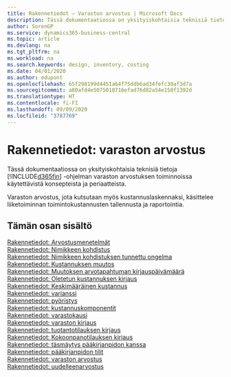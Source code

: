 ```yaml
---
title: Rakennetiedot – Varaston arvostus | Microsoft Docs
description: Tässä dokumentaatiossa on yksityiskohtaisia teknisiä tietoja Business Central -sovelluksen varaston arvostuksen toiminnoissa käytettävistä konsepteista ja periaatteista.
author: SorenGP
ms.service: dynamics365-business-central
ms.topic: article
ms.devlang: na
ms.tgt_pltfrm: na
ms.workload: na
ms.search.keywords: design, inventory, costing
ms.date: 04/01/2020
ms.author: edupont
ms.openlocfilehash: 65f298199d4451a64f75ddb6ad34fefc30af3d7a
ms.sourcegitcommit: a80afd4e5075018716efad76d82a54e158f1392d
ms.translationtype: HT
ms.contentlocale: fi-FI
ms.lasthandoff: 09/09/2020
ms.locfileid: "3787769"
---
```

# <a name="design-details-inventory-costing"></a>Rakennetiedot: varaston arvostus
Tässä dokumentaatiossa on yksityiskohtaisia teknisiä tietoja [!INCLUDE[d365fin](includes/d365fin_md.md)] -ohjelman varaston arvostuksen toiminnoissa käytettävistä konsepteista ja periaatteista.  

Varaston arvostus, jota kutsutaan myös kustannuslaskennaksi, käsittelee liiketoiminnan toimintokustannusten tallennusta ja raportointia.  

## <a name="in-this-section"></a>Tämän osan sisältö  
[Rakennetiedot: Arvostusmenetelmät](design-details-costing-methods.md)  
[Rakennetiedot: Nimikkeen kohdistus](design-details-item-application.md)  
[Rakennetiedot: Nimikkeen kohdistuksen tunnettu ongelma](design-details-inventory-zero-level-open-item-ledger-entries.md)  
[Rakennetiedot: Kustannuksen muutos](design-details-cost-adjustment.md)  
[Rakennetiedot: Muutoksen arvotapahtuman kirjauspäivämäärä](design-details-inventory-adjustment-value-entry-posting-date.md)  
[Rakennetiedot: Oletetun kustannuksen kirjaus](design-details-expected-cost-posting.md)  
[Rakennetiedot: Keskimääräinen kustannus](design-details-average-cost.md)  
[Rakennetiedot: varianssi](design-details-variance.md)  
[Rakennetiedot: pyöristys](design-details-rounding.md)  
[Rakennetiedot: kustannuskomponentit](design-details-cost-components.md)  
[Rakennetiedot: varastokausi](design-details-inventory-periods.md)  
[Rakennetiedot: varaston kirjaus](design-details-inventory-posting.md)  
[Rakennetiedot: tuotantotilauksen kirjaus](design-details-production-order-posting.md)  
[Rakennetiedot: Kokoonpanotilauksen kirjaus](design-details-assembly-order-posting.md)  
[Rakennetiedot: täsmäytys pääkirjanpidon kanssa](design-details-reconciliation-with-the-general-ledger.md)  
[Rakennetiedot: pääkirjanpidon tilit](design-details-accounts-in-the-general-ledger.md)  
[Rakennetiedot: varaston arvostus](design-details-inventory-valuation.md)  
[Rakennetiedot: uudelleenarvostus](design-details-revaluation.md)
